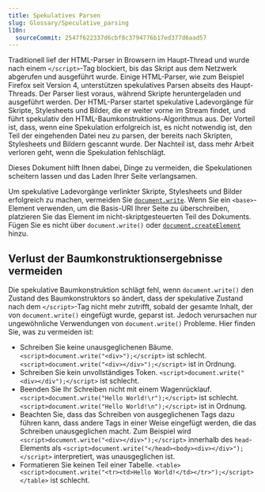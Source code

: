 ```yaml
---
title: Spekulatives Parsen
slug: Glossary/Speculative_parsing
l10n:
  sourceCommit: 2547f622337d6cbf8c3794776b17ed377d6aad57
---
```


Traditionell lief der HTML-Parser in Browsern im Haupt-Thread und wurde nach einem `</script>`-Tag blockiert, bis das Skript aus dem Netzwerk abgerufen und ausgeführt wurde. Einige HTML-Parser, wie zum Beispiel Firefox seit Version 4, unterstützen spekulatives Parsen abseits des Haupt-Threads. Der Parser liest voraus, während Skripte heruntergeladen und ausgeführt werden. Der HTML-Parser startet spekulative Ladevorgänge für Skripte, Stylesheets und Bilder, die er weiter vorne im Stream findet, und führt spekulativ den HTML-Baumkonstruktions-Algorithmus aus. Der Vorteil ist, dass, wenn eine Spekulation erfolgreich ist, es nicht notwendig ist, den Teil der eingehenden Datei neu zu parsen, der bereits nach Skripten, Stylesheets und Bildern gescannt wurde. Der Nachteil ist, dass mehr Arbeit verloren geht, wenn die Spekulation fehlschlägt.

Dieses Dokument hilft Ihnen dabei, Dinge zu vermeiden, die Spekulationen scheitern lassen und das Laden Ihrer Seite verlangsamen.

Um spekulative Ladevorgänge verlinkter Skripte, Stylesheets und Bilder erfolgreich zu machen, vermeiden Sie [`document.write`](/de/docs/Web/API/Document/write). Wenn Sie ein `<base>`-Element verwenden, um die Basis-URI Ihrer Seite zu überschreiben, platzieren Sie das Element im nicht-skriptgesteuerten Teil des Dokuments. Fügen Sie es nicht über `document.write()` oder [`document.createElement`](/de/docs/Web/API/Document/createElement) hinzu.

## Verlust der Baumkonstruktionsergebnisse vermeiden

Die spekulative Baumkonstruktion schlägt fehl, wenn `document.write()` den Zustand des Baumkonstruktors so ändert, dass der spekulative Zustand nach dem `</script>`-Tag nicht mehr zutrifft, sobald der gesamte Inhalt, der von `document.write()` eingefügt wurde, geparst ist. Jedoch verursachen nur ungewöhnliche Verwendungen von `document.write()` Probleme. Hier finden Sie, was zu vermeiden ist:

- Schreiben Sie keine unausgeglichenen Bäume. `<script>document.write("<div>");</script>` ist schlecht. `<script>document.write("<div></div>");</script>` ist in Ordnung.
- Schreiben Sie kein unvollständiges Token. `<script>document.write("<div></div");</script>` ist schlecht.
- Beenden Sie Ihr Schreiben nicht mit einem Wagenrücklauf. `<script>document.write("Hello World!\r");</script>` ist schlecht. `<script>document.write("Hello World!\n");</script>` ist in Ordnung.
- Beachten Sie, dass das Schreiben von ausgeglichenen Tags dazu führen kann, dass andere Tags in einer Weise eingefügt werden, die das Schreiben unausgeglichen macht. Zum Beispiel wird `<script>document.write("<div></div>");</script>` innerhalb des `head`-Elements als `<script>document.write("</head><body><div></div>");</script>` interpretiert, was unausgeglichen ist.
- Formatieren Sie keinen Teil einer Tabelle. `<table><script>document.write("<tr><td>Hello World!</td></tr>");</script></table>` ist schlecht.
